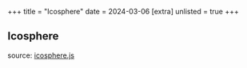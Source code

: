 +++
title = "Icosphere"
date = 2024-03-06
[extra]
unlisted = true
+++

## Icosphere
<section id="icosphere-content" class="content">
  <section class="center-align relative">
    <canvas width="1024" height="512"></canvas>
    <a class="go-fullscreen"></a>
  </section>
  <p>
      source: <a href="icosphere.js" target="_blank">icosphere.js</a>
  </p>
  <script type="module" src="icosphere.js"></script>
</section>

